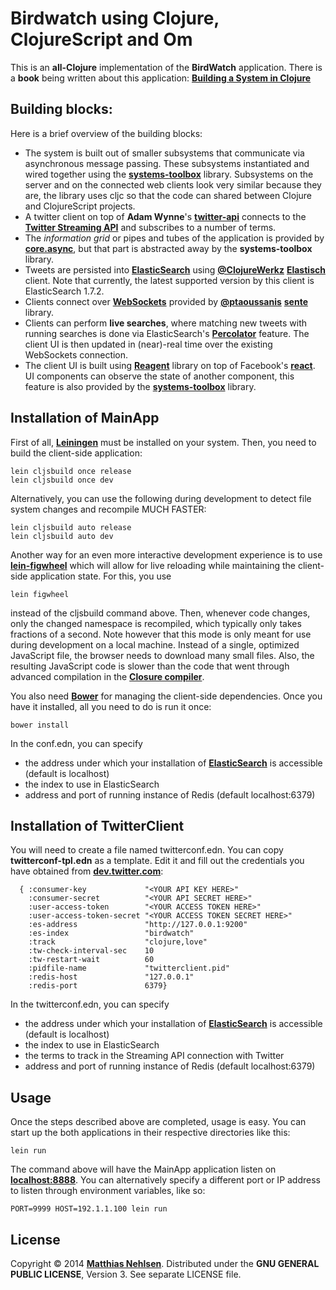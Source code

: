 # Birdwatch using Clojure, ClojureScript and Om
This is an **all-Clojure** implementation of the **BirdWatch** application. There is a **book** being written about this application: **[Building a System in Clojure](https://leanpub.com/building-a-system-in-clojure)**

## Building blocks:
Here is a brief overview of the building blocks:

* The system is built out of smaller subsystems that communicate via asynchronous message passing. These subsystems instantiated and wired together using the **[systems-toolbox](https://github.com/matthiasn/systems-toolbox)** library. Subsystems on the server and on the connected web clients look very similar because they are, the library uses cljc so that the code can shared between Clojure and ClojureScript projects.
* A twitter client on top of **Adam Wynne**'s **[twitter-api](https://github.com/adamwynne/twitter-api)** connects to the **[Twitter Streaming API](https://dev.twitter.com/streaming/overview)** and subscribes to a number of terms.
* The *information grid* or pipes and tubes of the application is provided by **[core.async](https://github.com/clojure/core.async)**, but that part is abstracted away by the **systems-toolbox** library.
* Tweets are persisted into **[ElasticSearch](http://www.elasticsearch.org)** using **[@ClojureWerkz](https://twitter.com/clojurewerkz)** **[Elastisch](https://github.com/clojurewerkz/elastisch)** client. Note that currently, the latest supported version by this client is ElasticSearch 1.7.2.
* Clients connect over **[WebSockets](http://en.wikipedia.org/wiki/WebSocket)** provided by **[@ptaoussanis](https://twitter.com/ptaoussanis)** **[sente](https://github.com/ptaoussanis/sente)** library.
* Clients can perform **live searches**, where matching new tweets with running searches is done via ElasticSearch's **[Percolator](http://www.elasticsearch.org/guide/en/elasticsearch/reference/current/search-percolate.html)** feature. The client UI is then updated in (near)-real time over the existing WebSockets connection.
* The client UI is built using **[Reagent](https://github.com/reagent-project/reagent)** library on top of Facebook's **[react](https://github.com/facebook/react)**. UI components can observe the state of another component, this feature is also provided by the **[systems-toolbox](https://github.com/matthiasn/systems-toolbox)** library.

## Installation of MainApp
First of all, **[Leiningen](http://leiningen.org)** must be installed on your system. Then, you need to build the client-side application:

    lein cljsbuild once release
    lein cljsbuild once dev

Alternatively, you can use the following during development to detect file system changes and recompile MUCH FASTER:

    lein cljsbuild auto release
    lein cljsbuild auto dev

Another way for an even more interactive development experience is to use **[lein-figwheel](https://github.com/bhauman/lein-figwheel)** which will allow for live reloading while maintaining the client-side application state. For this, you use 

    lein figwheel

instead of the cljsbuild command above. Then, whenever code changes, only the changed namespace is recompiled, which typically only takes fractions of a second. Note however that this mode is only meant for use during development on a local machine. Instead of a single, optimized JavaScript file, the browser needs to download many small files. Also, the resulting JavaScript code is slower than the code that went through advanced compilation in the **[Closure compiler](https://developers.google.com/closure/compiler)**.

You also need **[Bower](http://bower.io)** for managing the client-side dependencies. Once you have it installed, all you need to do is run it once:

    bower install

In the conf.edn, you can specify

* the address under which your installation of **[ElasticSearch](http://www.elasticsearch.org)** is accessible (default is localhost)
* the index to use in ElasticSearch
* address and port of running instance of Redis (default localhost:6379)

## Installation of TwitterClient
You will need to create a file named twitterconf.edn. You can copy **twitterconf-tpl.edn** as a template. Edit it and fill out the credentials you have obtained from **[dev.twitter.com](dev.twitter.com)**:

      { :consumer-key             "<YOUR API KEY HERE>"
        :consumer-secret          "<YOUR API SECRET HERE>"
        :user-access-token        "<YOUR ACCESS TOKEN HERE>"
        :user-access-token-secret "<YOUR ACCESS TOKEN SECRET HERE>"
        :es-address               "http://127.0.0.1:9200"
        :es-index                 "birdwatch"
        :track                    "clojure,love"
        :tw-check-interval-sec    10
        :tw-restart-wait          60
        :pidfile-name             "twitterclient.pid"
        :redis-host               "127.0.0.1"
        :redis-port               6379}

In the twitterconf.edn, you can specify

* the address under which your installation of **[ElasticSearch](http://www.elasticsearch.org)** is accessible (default is localhost)
* the index to use in ElasticSearch
* the terms to track in the Streaming API connection with Twitter
* address and port of running instance of Redis (default localhost:6379)

## Usage
Once the steps described above are completed, usage is easy. You can start up the both applications in their respective directories like this:

    lein run

The command above will have the MainApp application listen on **[localhost:8888](http://localhost:8888)**. You can alternatively specify a different port or IP address to listen through environment variables, like so:

    PORT=9999 HOST=192.1.1.100 lein run

## License
Copyright © 2014 **[Matthias Nehlsen](http://www.matthiasnehlsen.com)**. Distributed under the **GNU GENERAL PUBLIC LICENSE**, Version 3. See separate LICENSE file.
